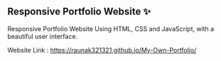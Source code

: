 ## Responsive Portfolio Website ✨

Responsive Portfolio Website Using HTML, CSS and JavaScript, with a beautiful user interface. 

Website Link : https://raunak321321.github.io/My-Own-Portfolio/
